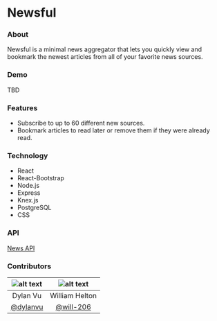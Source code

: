 # Newsful

### About
Newsful is a minimal news aggregator that lets you quickly view and bookmark the newest articles from all of your favorite news sources.

### Demo
TBD

### Features
- Subscribe to up to 60 different new sources.
- Bookmark articles to read later or remove them if they were already read.

### Technology
- React
- React-Bootstrap
- Node.js
- Express
- Knex.js
- PostgreSQL
- CSS

### API
[News API](https://newsapi.org)

### Contributors
| ![alt text](https://avatars3.githubusercontent.com/u/16613572?v=3&s=300 "Dylan Vu") | ![alt text](https://media.licdn.com/mpr/mpr/shrinknp_300_300/AAEAAQAAAAAAAAl5AAAAJDlhMDQ2YzU1LTc1NDEtNDZhNy04YTQ5LWQ4YzBmYTM4Y2ZhYg.jpg "William Helton") |
|:---:|:---:|
| Dylan Vu | William Helton |
| [@dylanvu](https://github.com/dylanvu) | [@will-206](https://github.com/will-206) |
